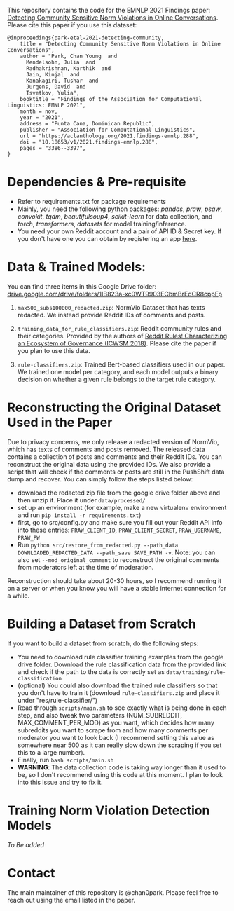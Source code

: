 This repository contains the code for the EMNLP 2021 Findings paper: [Detecting Community Sensitive Norm Violations in Online Conversations](https://aclanthology.org/2021.findings-emnlp.288.pdf). Please cite this paper if you use this dataset:

```
@inproceedings{park-etal-2021-detecting-community,
    title = "Detecting Community Sensitive Norm Violations in Online Conversations",
    author = "Park, Chan Young  and
      Mendelsohn, Julia  and
      Radhakrishnan, Karthik  and
      Jain, Kinjal  and
      Kanakagiri, Tushar  and
      Jurgens, David  and
      Tsvetkov, Yulia",
    booktitle = "Findings of the Association for Computational Linguistics: EMNLP 2021",
    month = nov,
    year = "2021",
    address = "Punta Cana, Dominican Republic",
    publisher = "Association for Computational Linguistics",
    url = "https://aclanthology.org/2021.findings-emnlp.288",
    doi = "10.18653/v1/2021.findings-emnlp.288",
    pages = "3386--3397",
}
```

# Dependencies & Pre-requisite

* Refer to requirements.txt for package requirements
* Mainly, you need the following python packages: *pandas*, *praw*, *psaw*, *convokit*, *tqdm*, *beautifulsoup4*, *scikit-learn* for data collection, and *torch*, *transformers*, *datasets* for model training/inference.
* You need your own Reddit account and a pair of API ID & Secret key. If you don't have one you can obtain by registering an app [here](https://www.reddit.com/prefs/apps/).


# Data & Trained Models:
You can find three items in this Google Drive folder: [drive.google.com/drive/folders/1IB823a-xc0WT9903ECbmBrEdCR8cppFp](https://drive.google.com/drive/folders/1IB823a-xc0WT9903ECbmBrEdCR8cppFp)

1. `max500_subs100000_redacted.zip`: NormVio Dataset that has texts redacted. We instead provide Reddit IDs of comments and posts. 

2. `training_data_for_rule_classifiers.zip`: Reddit community rules and their categories. Provided by the authors of [Reddit Rules! Characterizing an Ecosystem of Governance (ICWSM 2018)](https://ojs.aaai.org/index.php/ICWSM/article/view/15033). Please cite the paper if you plan to use this data.

3. `rule-classifiers.zip`: Trained Bert-based classifiers used in our paper. We trained one model per category, and each model outputs a binary decision on whether a given rule belongs to the target rule category.

# Reconstructing the Original Dataset Used in the Paper
Due to privacy concerns, we only release a redacted version of NormVio, which has texts of comments and posts removed. The released data contains a collection of posts and comments and their Reddit IDs. You can reconstruct the original data using the provided IDs. We also provide a script that will check if the comments or posts are still in the PushShift data dump and recover. You can simply follow the steps listed below:
- download the redacted zip file from the google drive folder above and then unzip it. Place it under `data/processed/`
- set up an environment (for example, make a new virtualenv environment and run `pip install -r requirements.txt`)
- first, go to src/config.py and make sure you fill out your Reddit API info into these entries: `PRAW_CLIENT_ID`, `PRAW_CLIENT_SECRET`, `PRAW_USERNAME`, `PRAW_PW`
- Run `python src/restore_from_redacted.py --path_data DOWNLOADED_REDACTED_DATA --path_save SAVE_PATH -v`. Note: you can also set `--mod_original_comment` to reconstruct the original comments from moderators left at the time of moderation.

Reconstruction should take about 20-30 hours, so I recommend running it on a server or when you know you will have a stable internet connection for a while. 

# Building a Dataset from Scratch
If you want to build a dataset from scratch, do the following steps:
- You need to download rule classifier training examples from the google drive folder. Download the rule classification data from the provided link and check if the path to the data is correctly set as `data/training/rule-classification`
- (optional) You could also download the trained rule classifiers so that you don't have to train it (download `rule-classifiers.zip` and place it under "res/rule-classifier/")
- Read through `scripts/main.sh` to see exactly what is being done in each step, and also tweak two parameters (NUM_SUBREDDIT, MAX_COMMENT_PER_MOD) as you want, which decides how many subreddits you want to scrape from and how many comments per moderator you want to look back (I recommend setting this value as somewhere near 500 as it can really slow down the scraping if you set this to a  large number).
- Finally, run `bash scripts/main.sh`
- **WARNING**: The data collection code is taking way longer than it used to be, so I don't recommend using this code at this moment. I plan to look into this issue and try to fix it.

# Training Norm Violation Detection Models
*To Be added*


# Contact
The main maintainer of this repository is @chan0park. Please feel free to reach out using the email listed in the paper.